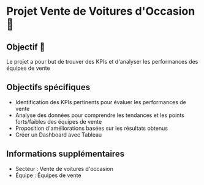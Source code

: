 # Projet Vente de Voitures d'Occasion 🚗

## Objectif 🎯
Le projet a pour but de trouver des KPIs et d'analyser les performances des équipes de vente

## Objectifs spécifiques 
- Identification des KPIs pertinents pour évaluer les performances de vente
- Analyse des données pour comprendre les tendances et les points forts/faibles des équipes de vente
- Proposition d'améliorations basées sur les résultats obtenus
- Créer un Dashboard avec Tableau

## Informations supplémentaires
- Secteur : Vente de voitures d'occasion
- Équipe : Équipes de vente
